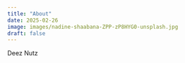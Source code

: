 ```yaml
---
title: "About"
date: 2025-02-26
image: images/nadine-shaabana-ZPP-zP8HYG0-unsplash.jpg
draft: false
---
```


Deez Nutz

